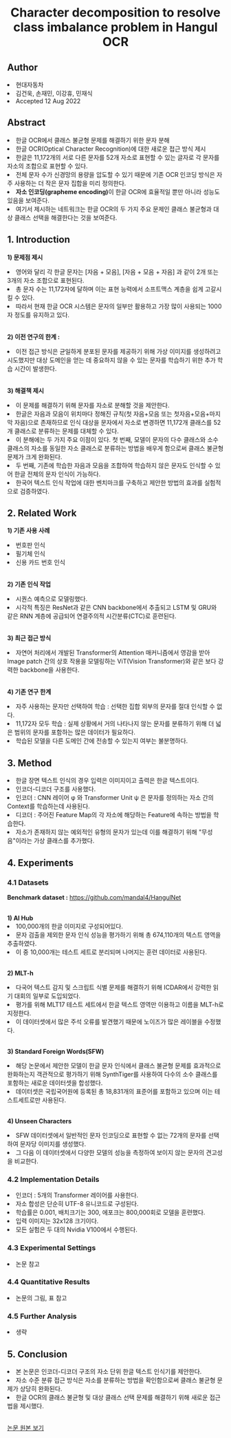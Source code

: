 <div align='center'>
    <h1>Character decomposition to resolve class imbalance problem in Hangul OCR</h1>
</div>

<h2>Author</h2>
<li>현대자동차</li> 
<li>김건욱, 손재민, 이강휴, 민재식</li>
<li>Accepted 12 Aug 2022</li>


<h2>Abstract</h2>
<li>한글 OCR에서 클래스 불균형 문제를 해결하기 위한 문자 분해</li>
<li>한글 OCR(Optical Character Recognition)에 대한 새로운 접근 방식 제시</li>
<li>한글은 11,172개의 서로 다른 문자를 52개 자소로 표현할 수 있는 글자로 각 문자를 자소의 조합으로 표현할 수 있다.</li>
<li>전체 문자 수가 신경망의 용량을 압도할 수 있기 때문에 기존 OCR 인코딩 방식은 자주 사용하는 더 작은 문자 집합을 미리 정의한다.</li>
<li><b>자소 인코딩(grapheme encoding)</b>이 한글 OCR에 효율적일 뿐만 아니라 성능도 있음을 보여준다.</li>
<li>여기서 제시하는 네트워크는 한글 OCR의 두 가지 주요 문제인 클래스 불균형과 대상 클래스 선택을 해결한다는 것을 보여준다.</li>

<h2>1. Introduction</h2>

<b>1) 문제점 제시</b> 
<li>영어와 달리 각 한글 문자는 [자음 + 모음], [자음 + 모음 + 자음] 과 같이 2개 또는 3개의 자소 조합으로 표현된다. </li>
<li>총 문자 수는 11,172자에 달하며 이는 표현 능력에서 소프트맥스 계층을 쉽게 고갈시킬 수 있다. </li>
<li>따라서 현재 한글 OCR 시스템은 문자의 일부만 활용하고 가장 많이 사용되는 1000자 정도를 유지하고 있다.</li>

<br>

<b>2) 이전 연구의 한계 :</b> 
<li>이전 접근 방식은 균일하게 분포된 문자를 제공하기 위해 가상 이미지를 생성하려고 시도했지만 대상 도메인을 얻는 데 중요하지 않을 수 있는 문자를 학습하기 위한 추가 학습 시간이 발생한다.</li>

<br>

<b>3) 해결책 제시</b>
<li>이 문제를 해결하기 위해 문자를 자소로 분해할 것을 제안한다.</li>
<li>한글은 자음과 모음이 위치마다 정해진 규칙(첫 자음+모음 또는 첫자음+모음+마지막 자음)으로 존재하므로 인식 대상을 문자에서 자소로 변경하면 11,172개 클래스를 52개 클래스로 분류하는 문제를 대체할 수 있다.</li>
<li>이 분해에는 두 가지 주요 이점이 있다. 첫 번째, 모델이 문자의 다수 클래스와 소수 클래스의 자소를 동일한 자소 클래스로 분류하는 방법을 배우게 함으로써 클래스 불균형 문제가 크게 완화된다.</li>
<li>두 번째, 기존에 학습한 자음과 모음을 조합하여 학습하지 않은 문자도 인식할 수 있어 한글 전체의 문자 인식이 가능하다.</li>
<li>한국어 텍스트 인식 작업에 대한 벤치마크를 구축하고 제안한 방법의 효과를 실험적으로 검증하였다.</li>


<h2>2. Related Work</h2>

<b>1) 기존 사용 사례</b>
<li>번호판 인식</li> 
<li>필기체 인식</li>
<li>신용 카드 번호 인식</li>

<br>

<b>2) 기존 인식 작업</b> 
<li>시퀀스 예측으로 모델링했다.</li> 
<li>시각적 특징은 ResNet과 같은 CNN backbone에서 추출되고 LSTM 및 GRU와 같은 RNN 계층에 공급되어 연결주의적 시간분류(CTC)로 훈련된다.</li>

<br>

<b>3) 최근 접근 방식</b> 
<li>자연어 처리에서 개발된 Transformer의 Attention 매커니즘에서 영감을 받아 Image patch 간의 상호 작용을 모델링하는 ViT(Vision Transformer)와 같은 보다 강력한 backbone을 사용한다.</li>

<br>

<b>4) 기존 연구 한계</b>
<li>자주 사용하는 문자만 선택하여 학습 : 선택한 집합 외부의 문자를 절대 인식할 수 없다.</li>
<li>11,172자 모두 학습 : 실제 상황에서 거의 나타나지 않는 문자를 분류하기 위해 더 넓은 범위의 문자를 포함하는 많은 데이터가 필요하다.</li>
<li>학습된 모델을 다른 도메인 간에 전송할 수 있는지 여부는 불분명하다.</li>

<h2>3. Method</h2>
<li>한글 장면 텍스트 인식의 경우 입력은 이미지이고 출력은 한글 텍스트이다.</li>
<li>인코더-디코더 구조를 사용했다.</li>
<li>인코더 : CNN 레이어 φ 와 Transformer Unit ψ 은 문자를 정의하는 자소 간의 Context를 학습하는데 사용된다.</li>
<li>디코더 : 주어진 Feature Map의 각 자소에 해당하는 Feature에 속하는 방법을 학습한다.</li>
<li>자소가 존재하지 않는 예외적인 유형의 문자가 있는데 이를 해결하기 위해 "무성음"이라는 가상 클래스를 추가했다.</li>

<h2>4. Experiments</h2>
<h3>4.1 Datasets</h3>

<b>Benchmark dataset :</b> https://github.com/mandal4/HangulNet

<br>
<b>1) AI Hub</b>
<li>100,000개의 한글 이미지로 구성되어있다.</li>
<li>문자 검출을 제외한 문자 인식 성능을 평가하기 위해 총 674,110개의 텍스트 영역을 추출하였다.</li>
<li>이 중 10,000개는 테스트 세트로 분리되며 나머지는 훈련 데이터로 사용된다.</li>

<br>

<b>2) MLT-h</b>
<li>다국어 텍스트 감지 및 스크립트 식별 문제를 해결하기 위해 ICDAR에서 강력한 읽기 대회의 일부로 도입되었다.</li>
<li>평가를 위해 MLT17 테스트 세트에서 한글 텍스트 영역만 이용하고 이름을 MLT-h로 지정한다.</li>
<li>이 데이터셋에서 많은 주석 오류를 발견했기 때문에 노이즈가 많은 레이블을 수정했다.</li>

<br>

<b>3) Standard Foreign Words(SFW)</b>
<li>해당 논문에서 제안한 모델이 한글 문자 인식에서 클래스 불균형 문제를 효과적으로 완화하는지 객관적으로 평가하기 위해 SynthTiger를 사용하여 다수의 소수 클래스를 포함하는 새로운 데이터셋을 합성했다.</li>
<li>데이터셋은 국립국어원에 등록된 총 18,831개의 표준어를 포함하고 있으며 이는 테스트세트로만 사용된다.</li>

<br>

<b>4) Unseen Characters</b>
<li>SFW 데이터셋에서 일반적인 문자 인코딩으로 표현할 수 없는 72개의 문자를 선택하여 문자당 이미지를 생성했다.</li>
<li>그 다음 이 데이터셋에서 다양한 모델의 성능을 측정하여 보이지 않는 문자의 견고성을 비교한다.</li>

<h3>4.2 Implementation Details</h3>
<li>인코더 : 5개의 Transformer 레이어를 사용한다.</li>
<li>자소 합성은 단순히 UTF-8 유니코드로 구성된다.</li>
<li>학습률은 0.001, 배치크기는 300, 에포크는 800,000회로 모델을 훈련했다.</li>
<li>입력 이미지는 32x128 크기이다.</li>
<li>모든 실험은 두 대의 Nvidia V100에서 수행된다.</li>

<h3>4.3 Experimental Settings</h3>
<li>논문 참고</li>

<h3>4.4 Quantitative Results</h3>
<li>논문의 그림, 표 참고</li>

<h3>4.5 Further Analysis</h3>
<li>생략</li>

<h2>5. Conclusion</h3>
<li>본 논문은 인코더-디코더 구조의 자소 단위 한글 텍스트 인식기를 제안한다.</li>
<li>자소 수준 분류 접근 방식은 자소를 분류하는 방법을 확인함으로써 클래스 불균형 문제가 상당히 완화된다.</li>
<li>한글 OCR의 클래스 불균형 및 대상 클래스 선택 문제를 해결하기 위해 새로운 접근법을 제시했다.</li>

<br>

<a href='https://arxiv.org/abs/2208.06079'>논문 원본 보기</a>